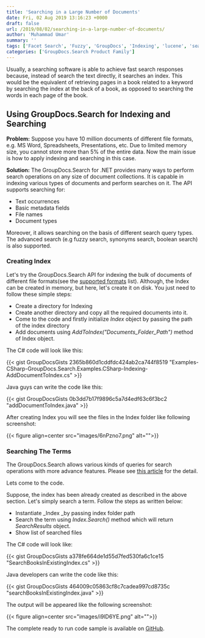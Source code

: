 ```yaml
---
title: 'Searching in a Large Number of Documents'
date: Fri, 02 Aug 2019 13:16:23 +0000
draft: false
url: /2019/08/02/searching-in-a-large-number-of-documents/
author: 'Muhammad Umar'
summary: ''
tags: ['Facet Search', 'Fuzzy', 'GroupDocs', 'Indexing', 'lucene', 'search api', 'Searching', 'Stop Words', 'GroupDocs.Search']
categories: ['GroupDocs.Search Product Family']
---
```


Usually, a searching software is able to achieve fast search responses because, instead of search the text directly, it searches an index. This would be the equivalent of retrieving pages in a book related to a keyword by searching the index at the back of a book, as opposed to searching the words in each page of the book.

## Using GroupDocs.Search for Indexing and Searching

**Problem:** Suppose you have 10 million documents of different file formats, e.g. MS Word, Spreadsheets, Presentations, etc. Due to limited memory size, you cannot store more than 5% of the entire data. Now the main issue is how to apply indexing and searching in this case.

**Solution:** The GroupDocs.Search for .NET provides many ways to perform search operations on any size of document collections. It is capable in indexing various types of documents and perform searches on it. The API supports searching for:

*   Text occurrences
*   Basic metadata fields
*   File names
*   Document types

Moreover, it allows searching on the basis of different search query types. The advanced search (e.g fuzzy search, synonyms search, boolean search) is also supported.

### Creating Index

Let's try the GroupDocs.Search API for indexing the bulk of documents of different file formats(see the [supported formats](https://docs.groupdocs.com/display/searchnet/Supported+Document+Formats) list). Although, the Index can be created in memory, but here, let's create it on disk. You just need to follow these simple steps:

*   Create a directory for Indexing
*   Create another directory and copy all the required documents into it.
*   Come to the code and firstly initialize _Index_ object by passing the path of the index directory
*   Add documents using _AddToIndex("Documents\_Folder\_Path")_ method of Index object.

The C# code will look like this:

{{< gist GroupDocsGists 2365b860d1cddfdc424ab2ca744f8519 "Examples-CSharp-GroupDocs.Search.Examples.CSharp-Indexing-AddDocumentToIndex.cs" >}}

Java guys can write the code like this:

{{< gist GroupDocsGists 0b3dd7b17f9896c5a7d4edf63c6f3bc2 "addDocumentToIndex.java" >}}

After creating Index you will see the files in the Index folder like following screenshot:



{{< figure align=center src="images/6nPzno7.png" alt="">}}


### Searching The Terms

The GroupDocs.Search allows various kinds of queries for search operations with more advance features. Please see [this article](https://docs.groupdocs.com/search/net) for the detail.

Lets come to the code.

Suppose, the index has been already created as described in the above section. Let's simply search a term. Follow the steps as written below:

*   Instantiate _Index _by passing index folder path
*   Search the term using _Index.Search()_ method which will return _SearchResults_ object.
*   Show list of searched files

The C# code will look like:

{{< gist GroupDocsGists a378fe664de1d55d7fed530fa6c1ce15 "SearchBooksInExistingIndex.cs" >}}

Java developers can write the code like this:

{{< gist GroupDocsGists 464009c05863cf8c7cadea997cd8735c "searchBooksInExistingIndex.java" >}}

The output will be appeared like the following screenshot:



{{< figure align=center src="images/i9lD6YE.png" alt="">}}


The complete ready to run code sample is available on [GitHub](https://github.com/groupdocs-search).





